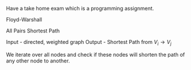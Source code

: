 Have a take home exam which is a programming assignment.

Floyd-Warshall 

All Pairs Shortest Path

Input - directed, weighted graph
Output - Shortest Path from $V_i \rightarrow V_j$ 

We iterate over all nodes and check if these nodes will shorten the path of any other node to another.

